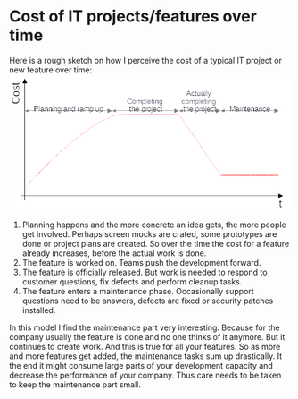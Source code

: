 # Cost of IT projects/features over time

Here is a rough sketch on how I perceive the cost of a typical IT project or new feature over time:
![Cost of IT projects](img/CostOfAProjectOverTime.png)

1. Planning happens and the more concrete an idea gets, the more people get involved. Perhaps screen mocks are crated, some prototypes are done or project plans are created. So over the time the cost for a feature already increases, before the actual work is done.
2. The feature is worked on. Teams push the development forward.
3. The feature is officially released. But work is needed to respond to customer questions, fix defects and perform cleanup tasks.
4. The feature enters a maintenance phase. Occasionally support questions need to be answers, defects are fixed or security patches installed.

In this model I find the maintenance part very interesting. Because for the company usually the feature is done and no one thinks of it anymore. But it continues to create work. And this is true for all your features. So as more and more features get added, the maintenance tasks sum up drastically. It the end it might consume large parts of your development capacity and decrease the performance of your company. Thus care needs to be taken to keep the maintenance part small.
